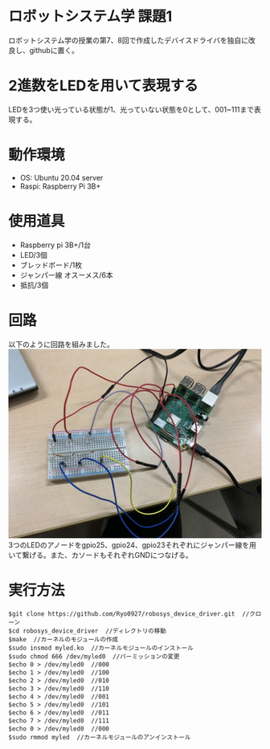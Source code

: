 # ロボットシステム学 課題1

ロボットシステム学の授業の第7、8回で作成したデバイスドライバを独自に改良し、githubに置く。

# 2進数をLEDを用いて表現する

LEDを3つ使い光っている状態が1、光っていない状態を0として、001~111まで表現する。

# 動作環境

- OS: Ubuntu 20.04 server
- Raspi: Raspberry Pi 3B+

# 使用道具

- Raspberry pi 3B+/1台
- LED/3個
- ブレッドボード/1枚
- ジャンパー線 オスーメス/6本
- 抵抗/3個

# 回路

以下のように回路を組みました。
![IMAGE OF ROBOT](./ロボシス.jpg)
3つのLEDのアノードをgpio25、gpio24、gpio23それぞれにジャンパー線を用いて繋げる。また、カソードもそれぞれGNDにつなげる。

# 実行方法

```
$git clone https://github.com/Ryo0927/robosys_device_driver.git  //クローン
$cd robosys_device_driver  //ディレクトリの移動
$make  //カーネルのモジュールの作成
$sudo insmod myled.ko  //カーネルモジュールのインストール
$sudo chmod 666 /dev/myled0  //パーミッションの変更
$echo 0 > /dev/myled0  //000
$echo 1 > /dev/myled0  //100
$echo 2 > /dev/myled0  //010
$echo 3 > /dev/myled0  //110
$echo 4 > /dev/myled0  //001
$echo 5 > /dev/myled0  //101
$echo 6 > /dev/myled0  //011
$echo 7 > /dev/myled0  //111
$echo 0 > /dev/myled0  //000
$sudo rmmod myled  //カーネルモジュールのアンインストール
```

